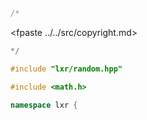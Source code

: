 ```cpp
/*
````
<fpaste ../../src/copyright.md>
```cpp
*/

#include "lxr/random.hpp"

#include <math.h>

namespace lxr {

````
